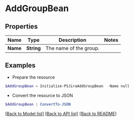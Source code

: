 # AddGroupBean
## Properties

Name | Type | Description | Notes
------------ | ------------- | ------------- | -------------
**Name** | **String** | The name of the group. | 

## Examples

- Prepare the resource
```powershell
$AddGroupBean = Initialize-PSJiraAddGroupBean  -Name null
```

- Convert the resource to JSON
```powershell
$AddGroupBean | ConvertTo-JSON
```

[[Back to Model list]](../README.md#documentation-for-models) [[Back to API list]](../README.md#documentation-for-api-endpoints) [[Back to README]](../README.md)

